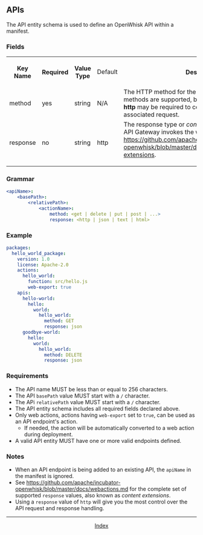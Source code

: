 <!--
#
# Licensed to the Apache Software Foundation (ASF) under one or more
# contributor license agreements.  See the NOTICE file distributed with
# this work for additional information regarding copyright ownership.
# The ASF licenses this file to You under the Apache License, Version 2.0
# (the "License"); you may not use this file except in compliance with
# the License.  You may obtain a copy of the License at
#
#     http://www.apache.org/licenses/LICENSE-2.0
#
# Unless required by applicable law or agreed to in writing, software
# distributed under the License is distributed on an "AS IS" BASIS,
# WITHOUT WARRANTIES OR CONDITIONS OF ANY KIND, either express or implied.
# See the License for the specific language governing permissions and
# limitations under the License.
#
-->

## APIs

The API entity schema is used to define an OpenWhisk API within a manifest.

### Fields
<html>
<table width="100%">
 <tr>
  <th width="16%">
   <p>Key Name</p>
  </th>
  <th width="12%">
   <p>Required</p>
  </th>
  <th width="16%">
   <p>Value Type</p>
  </th>
  <td width="14%">
   <p>Default</p>
  </th>
  <th width="40%">
   <p>Description</p>
  </th>
 </tr>
 <tr>
  <td>method</td>
  <td>yes</td>
  <td>string</td>
  <td>N/A</td>
  <td>The HTTP method for the endpoint. All valid HTTP methods are supported, but a response type value of <b>http</b> may be required to correctly process the associated request.</td>
 </tr>
 <tr>
  <td>response</td>
  <td>no</td>
  <td>string</td>
  <td>http</td>
  <td>The response type or <i>content extension</i> used when the API Gateway invokes the web action. See <a href="https://github.com/apache/incubator-openwhisk/blob/master/docs/webactions.md#content-extensions">https://github.com/apache/incubator-openwhisk/blob/master/docs/webactions.md#content-extensions</a>.</p></td>
 </tr>
</table>
</html>

### Grammar

```yaml
<apiName>:
    <basePath>:
        <relativePath>:
            <actionName>:
                method: <get | delete | put | post | ...>
                response: <http | json | text | html>
```

### Example

```yaml
packages:
  hello_world_package:
    version: 1.0
    license: Apache-2.0
    actions:
      hello_world:
        function: src/hello.js
        web-export: true
    apis:
      hello-world:
        hello:
          world:
            hello_world:
              method: GET
              response: json
      goodbye-world:
        hello:
          world:
            hello_world:
              method: DELETE
              response: json
```

### Requirements

- The API name MUST be less than or equal to 256 characters.
- The API `basePath` value MUST start with a `/` character.
- The APi `relativePath` value MUST start with a `/` character.
- The API entity schema includes all required fields declared above.
- Only web actions, actions having `web-export` set to `true`, can be used as an API endpoint's action.
    - If needed, the action will be automatically converted to a web action during deployment.
- A valid API entity MUST have one or more valid endpoints defined.


### Notes

- When an API endpoint is being added to an existing API, the `apiName` in the manifest is ignored.
- See <a href="https://github.com/apache/incubator-openwhisk/blob/master/docs/webactions.md">https://github.com/apache/incubator-openwhisk/blob/master/docs/webactions.md</a> for the complete set of supported `response` values, also known as <i>content extensions</i>.
- Using a `response` value of `http` will give you the most control over the API request and response handling.

<!--
 Bottom Navigation
-->
---
<html>
<div align="center">
<a href="../README.md#index">Index</a>
</div>
</html>
